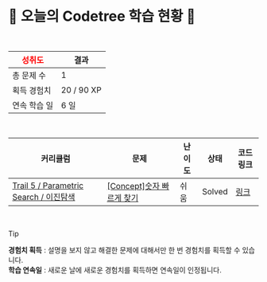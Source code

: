 # 🌲 오늘의 Codetree 학습 현황 🌲

<br />

| <span style="color:red;display:block;text-align:center;"> **성취도**</span> | 결과 |
|---|---|
| 총 문제 수 | 1 |
| 획득 경험치 | 20 / 90 XP |
| 연속 학습 일 | 6 일 |

<br />

|커리큘럼|문제|난이도|상태|코드 링크|
|---|---|---|---|---|
|[Trail 5 / Parametric Search / 이진탐색](https://www.codetree.ai/trail-info/intermediate-mid/)|[[Concept]숫자 빠르게 찾기](https://www.codetree.ai/trails/complete/curated-cards/intro-find-number-fast/)|쉬움|Solved|[링크](https://github.com/hyeonjin-dot/codeTree/blob/main/250729/%EC%88%AB%EC%9E%90%20%EB%B9%A0%EB%A5%B4%EA%B2%8C%20%EC%B0%BE%EA%B8%B0/find-number-fast.java)|


<br />

> [!TIP]
> **경험치 획득** : 설명을 보지 않고 해결한 문제에 대해서만 한 번 경험치를 획득할 수 있습니다.  
> **학습 연속일** : 새로운 날에 새로운 경험치를 획득하면 연속일이 인정됩니다.


